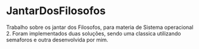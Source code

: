 # JantarDosFilosofos
Trabalho sobre os jantar dos  Filosofos,  para materia de Sistema operacional 2.
Foram implementados duas soluções, sendo uma classica utilizando semaforos e outra desenvolvida por mim.
